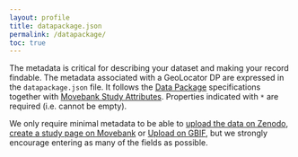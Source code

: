 ```yaml
---
layout: profile
title: datapackage.json
permalink: /datapackage/
toc: true
---
```


The metadata is critical for describing your dataset and making your record findable. The metadata associated with a GeoLocator DP are expressed in the `datapackage.json` file. It follows the [Data Package](https://datapackage.org/standard/data-package/) specifications together with [Movebank Study Attributes]([https://www.movebank.org/cms/movebank-content/studies-page#study_details]). Properties indicated with `*` are required (i.e. cannot be empty).

We only require minimal metadata to be able to [upload the data on Zenodo](https://help.zenodo.org/docs/deposit/about-records/), [create a study page on Movebank](https://www.movebank.org/cms/movebank-content/studies-page) or [Upload on GBIF](https://ipt.gbif.org/manual/en/ipt/latest/gbif-metadata-profile#metadata-elements), but we strongly encourage entering as many of the fields as possible.
